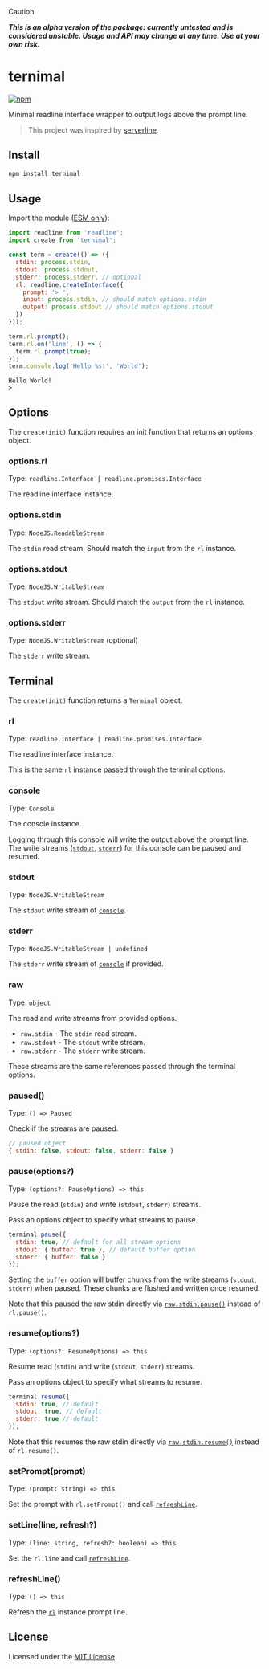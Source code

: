 [npm-img]: https://img.shields.io/npm/v/ternimal.svg
[npm-url]: https://www.npmjs.com/package/ternimal

> [!CAUTION]
>
> **_This is an alpha version of the package: currently untested and is considered unstable. Usage and API may change at any time. Use at your own risk._**

# ternimal

[![npm][npm-img]][npm-url]

Minimal readline interface wrapper to output logs above the prompt line.

> This project was inspired by [serverline](https://www.npmjs.com/package/serverline).

## Install

```sh
npm install ternimal
```

## Usage

Import the module ([ESM only](https://gist.github.com/sindresorhus/a39789f98801d908bbc7ff3ecc99d99c)):

```javascript
import readline from 'readline';
import create from 'ternimal';

const term = create(() => ({
  stdin: process.stdin,
  stdout: process.stdout,
  stderr: process.stderr, // optional
  rl: readline.createInterface({
    prompt: '> ',
    input: process.stdin, // should match options.stdin
    output: process.stdout // should match options.stdout
  })
}));

term.rl.prompt();
term.rl.on('line', () => {
  term.rl.prompt(true);
});
term.console.log('Hello %s!', 'World');
```

```text
Hello World!
>
```

## Options

The `create(init)` function requires an init function that returns an options object.

### options.rl

Type: `readline.Interface | readline.promises.Interface`

The readline interface instance.

### options.stdin

Type: `NodeJS.ReadableStream`

The `stdin` read stream. Should match the `input` from the `rl` instance.

### options.stdout

Type: `NodeJS.WritableStream`

The `stdout` write stream. Should match the `output` from the `rl` instance.

### options.stderr

Type: `NodeJS.WritableStream` (optional)

The `stderr` write stream.

## Terminal

The `create(init)` function returns a `Terminal` object.

### rl

Type: `readline.Interface | readline.promises.Interface`

The readline interface instance.

This is the same `rl` instance passed through the terminal options.

### console

Type: `Console`

The console instance.

Logging through this console will write the output above the prompt line. The write streams ([`stdout`](#stdout), [`stderr`](#stderr)) for this console can be paused and resumed.

### stdout

Type: `NodeJS.WritableStream`

The `stdout` write stream of [`console`](#console).

### stderr

Type: `NodeJS.WritableStream | undefined`

The `stderr` write stream of [`console`](#console) if provided.

### raw

Type: `object`

The read and write streams from provided options.

- `raw.stdin` - The `stdin` read stream.
- `raw.stdout` - The `stdout` write stream.
- `raw.stderr` - The `stderr` write stream.

These streams are the same references passed through the terminal options.

### paused()

Type: `() => Paused`

Check if the streams are paused.

```javascript
// paused object
{ stdin: false, stdout: false, stderr: false }
```

### pause(options?)

Type: `(options?: PauseOptions) => this`

Pause the read (`stdin`) and write (`stdout`, `stderr`) streams.

Pass an options object to specify what streams to pause.

```javascript
terminal.pause({
  stdin: true, // default for all stream options
  stdout: { buffer: true }, // default buffer option
  stderr: { buffer: false }
});
```

Setting the `buffer` option will buffer chunks from the write streams (`stdout`, `stderr`) when paused. These chunks are flushed and written once resumed.

Note that this paused the raw stdin directly via [`raw.stdin.pause()`](#raw) instead of `rl.pause()`.

### resume(options?)

Type: `(options?: ResumeOptions) => this`

Resume read (`stdin`) and write (`stdout`, `stderr`) streams.

Pass an options object to specify what streams to resume.

```javascript
terminal.resume({
  stdin: true, // default
  stdout: true, // default
  stderr: true // default
});
```

Note that this resumes the raw stdin directly via [`raw.stdin.resume()`](#raw) instead of `rl.resume()`.

### setPrompt(prompt)

Type: `(prompt: string) => this`

Set the prompt with `rl.setPrompt()` and call [`refreshLine`](#refreshline).

### setLine(line, refresh?)

Type: `(line: string, refresh?: boolean) => this`

Set the `rl.line` and call [`refreshLine`](#refreshline).

### refreshLine()

Type: `() => this`

Refresh the [`rl`](#rl) instance prompt line.

## License

Licensed under the [MIT License](LICENSE).
